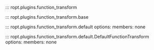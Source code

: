 ::: ropt.plugins.function_transform

::: ropt.plugins.function_transform.base

::: ropt.plugins.function_transform.default
    options:
        members: none

::: ropt.plugins.function_transform.default.DefaultFunctionTransform
    options:
        members: none
